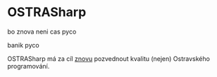 <h1>OSTRASharp</h1>

bo znova neni cas pyco

banik pyco

OSTRASharp má za cíl [znovu](https://github.com/tkohout/OSTRAJava) pozvednout kvalitu (nejen) Ostravského programování.
